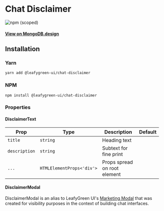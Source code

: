 # Chat Disclaimer

![npm (scoped)](https://img.shields.io/npm/v/@leafygreen-ui/chat-disclaimer.svg)

#### [View on MongoDB.design](https://www.mongodb.design/component/chat-disclaimer/example/)

## Installation

### Yarn

```shell
yarn add @leafygreen-ui/chat-disclaimer
```

### NPM

```shell
npm install @leafygreen-ui/chat-disclaimer
```

### Properties

#### DisclaimerText

| Prop          | Type                      | Description                  | Default |
| ------------- | ------------------------- | ---------------------------- | ------- |
| `title`       | `string`                  | Heading text                 |         |
| `description` | `string`                  | Subtext for fine print       |         |
| `...`         | `HTMLElementProps<'div'>` | Props spread on root element |         |

#### DisclaimerModal

DisclaimerModal is an alias to LeafyGreen UI's [Marketing Modal](https://github.com/mongodb/leafygreen-ui/tree/main/packages/marketing-modal) that was created for visibility purposes in the context of building chat interfaces.
